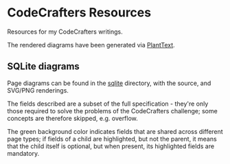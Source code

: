 # CodeCrafters Resources

Resources for my CodeCrafters writings.

The rendered diagrams have been generated via [PlantText](https://www.planttext.com).

## SQLite diagrams

Page diagrams can be found in the [sqlite](./sqlite) directory, with the source, and SVG/PNG renderings.

The fields described are a subset of the full specification - they're only those required to solve the problems of the CodeCrafters challenge; some concepts are therefore skipped, e.g. overflow.

The green background color indicates fields that are shared across different page types; if fields of a child are highlighted, but not the parent, it means that the child itself is optional, but when present, its highlighted fields are mandatory.

